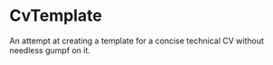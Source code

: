 # CvTemplate
An attempt at creating a template for a concise technical CV without needless gumpf on it.
